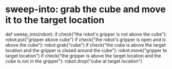 # sweep-into: grab the cube and move it to the target location
def sweep_into(robot):
    if check("the robot's gripper is not above the cube"):
        robot.put("gripper above cube")
    if check("the robot's gripper is open and is above the cube"):
        robot.grab("cube")
    if check("the cube is above the target location and the gripper is closed around the cube"):
        robot.move("gripper to target location")
    if check("the gripper is above the target location and the cube is not in the gripper"):
        robot.drop("cube at target location")